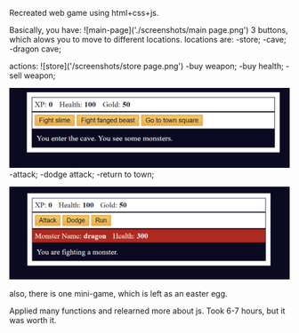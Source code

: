 Recreated web game using html+css+js.

Basically, you have:
![main-page]('./screenshots/main page.png')
3 buttons, which alows you to move to different locations.
locations are: 
-store;
-cave;
-dragon cave;

actions:
![store]('/screenshots/store page.png')
-buy weapon;
-buy health;
-sell weapon;

![cave](./screenshots/cave.png)
-attack;
-dodge attack;
-return to town;

![dragon](./screenshots/dragon.png)

also, there is one mini-game, which is left as an easter egg.

Applied many functions and relearned more about js.
Took 6-7 hours, but it was worth it. 
